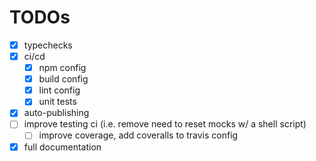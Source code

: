 # TODOs
- [x] typechecks
- [x] ci/cd
  - [x] npm config
  - [x] build config
  - [x] lint config
  - [x] unit tests
- [x] auto-publishing
- [ ] improve testing ci (i.e. remove need to reset mocks w/ a shell script)
  - [ ] improve coverage, add coveralls to travis config
- [x] full documentation
